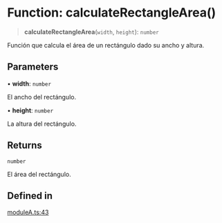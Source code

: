 # Function: calculateRectangleArea()

> **calculateRectangleArea**(`width`, `height`): `number`

Función que calcula el área de un rectángulo dado su ancho y altura.

## Parameters

• **width**: `number`

El ancho del rectángulo.

• **height**: `number`

La altura del rectángulo.

## Returns

`number`

El área del rectángulo.

## Defined in

[moduleA.ts:43](https://github.com/mmvazzano/documentation-boardgame/blob/5c5b5470bb34fa09a12c3534ad977e474dc1b077/doc_methods/moduleA.ts#L43)
